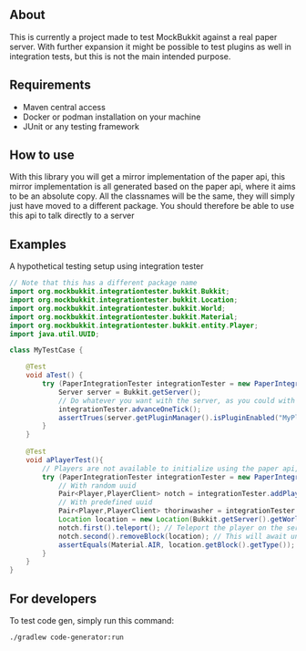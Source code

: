 ## About

This is currently a project made to test MockBukkit against a real paper server. With further expansion it might be
possible to test plugins as well in integration tests, but this is not the main intended purpose.

## Requirements

- Maven central access
- Docker or podman installation on your machine
- JUnit or any testing framework

## How to use

With this library you will get a mirror implementation of the paper api, this mirror implementation is all generated
based on the paper api, where it aims to be an absolute copy. All the classnames will be the same, they will simply
just have moved to a different package. You should therefore be able to use this api to talk directly to a server

## Examples
A hypothetical testing setup using integration tester
```java
// Note that this has a different package name
import org.mockbukkit.integrationtester.bukkit.Bukkit; 
import org.mockbukkit.integrationtester.bukkit.Location;
import org.mockbukkit.integrationtester.bukkit.World;
import org.mockbukkit.integrationtester.bukkit.Material;
import org.mockbukkit.integrationtester.bukkit.entity.Player;
import java.util.UUID;

class MyTestCase {

    @Test
    void aTest() {
        try (PaperIntegrationTester integrationTester = new PaperIntegrationTester(MyPlugin.class)) {
            Server server = Bukkit.getServer();
            // Do whatever you want with the server, as you could with a normal plugin
            integrationTester.advanceOneTick();
            assertTrues(server.getPluginManager().isPluginEnabled("MyPlugin"));
        }
    }
    
    @Test
    void aPlayerTest(){
        // Players are not available to initialize using the paper api, this project adds an option for that
        try (PaperIntegrationTester integrationTester = new PaperIntegrationTester(MyPlugin.class)) {
            // With random uuid
            Pair<Player,PlayerClient> notch = integrationTester.addPlayer("notch");
            // With predefined uuid
            Pair<Player,PlayerClient> thorinwasher = integrationTester.addPlayer("thorinwasher", UUID.randomUUID());
            Location location = new Location(Bukkit.getServer().getWorlds()[0], x, y, z);
            notch.first().teleport(); // Teleport the player on the serverside
            notch.second().removeBlock(location); // This will await until the action has been completed
            assertEquals(Material.AIR, location.getBlock().getType());
        }
    }
}
```

## For developers

To test code gen, simply run this command: 
```
./gradlew code-generator:run
```


